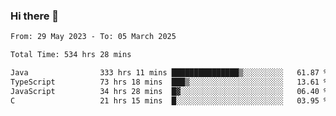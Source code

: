 ### Hi there 👋

<!--START_SECTION:waka-->

```txt
From: 29 May 2023 - To: 05 March 2025

Total Time: 534 hrs 28 mins

Java                333 hrs 11 mins ███████████████▒░░░░░░░░░   61.87 %
TypeScript          73 hrs 18 mins  ███▒░░░░░░░░░░░░░░░░░░░░░   13.61 %
JavaScript          34 hrs 28 mins  █▓░░░░░░░░░░░░░░░░░░░░░░░   06.40 %
C                   21 hrs 15 mins  █░░░░░░░░░░░░░░░░░░░░░░░░   03.95 %
```

<!--END_SECTION:waka-->
<!--
**the-beef-calculator/the-beef-calculator** is a ✨ _special_ ✨ repository because its `README.md` (this file) appears on your GitHub profile.

Here are some ideas to get you started:

- 🔭 I’m currently working on ...
- 🌱 I’m currently learning ...
- 👯 I’m looking to collaborate on ...
- 🤔 I’m looking for help with ...
- 💬 Ask me about ...
- 📫 How to reach me: ...
- 😄 Pronouns: ...
- ⚡ Fun fact: ...
-->
